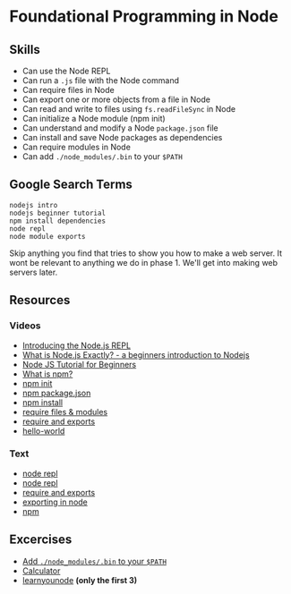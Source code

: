 # Foundational Programming in Node

## Skills

- Can use the Node REPL
- Can run a `.js` file with the Node command
- Can require files in Node
- Can export one or more objects from a file in Node
- Can read and write to files using `fs.readFileSync` in Node
- Can initialize a Node module (npm init)
- Can understand and modify a Node `package.json` file
- Can install and save Node packages as dependencies
- Can require modules in Node
- Can add `./node_modules/.bin` to your `$PATH`

## Google Search Terms

```
nodejs intro
nodejs beginner tutorial
npm install dependencies
node repl
node module exports
```

Skip anything you find that tries to show you how to make a web server. It wont
be relevant to anything we do in phase 1. We'll get into making web servers
later.

## Resources

### Videos

- [Introducing the Node.js REPL](https://youtu.be/xUNr2gUT0FY?t=20)
- [What is Node.js Exactly? - a beginners introduction to Nodejs](https://www.youtube.com/watch?v=pU9Q6oiQNd0)
- [Node JS Tutorial for Beginners](https://www.youtube.com/playlist?list=PL4cUxeGkcC9gcy9lrvMJ75z9maRw4byYp)
- [What is npm?](https://www.youtube.com/watch?v=ZNbFagCBlwo)
- [npm init](https://www.youtube.com/watch?v=ROoc5AW90pA)
- [npm package.json](https://docs.npmjs.com/files/package.json)
- [npm install](https://www.youtube.com/watch?v=2UNs7ohpfPo)
- [require files & modules](https://www.youtube.com/watch?v=xAcEF-uDeVw&list=PLVHlCYNvnqYqjnypg2Czw4vVjTL2gB7_e&index=5)
- [require and exports](https://www.youtube.com/watch?v=P51O_PT7NUg&list=PLVHlCYNvnqYqjnypg2Czw4vVjTL2gB7_e&index=10)
- [hello-world](https://teamtreehouse.com/library/hello-world)

### Text

- [node repl](https://www.tutorialspoint.com/nodejs/nodejs_repl_terminal.htm)
- [node repl](https://docs.nodejitsu.com/articles/REPL/how-to-use-nodejs-repl/)
- [require and exports](http://openmymind.net/2012/2/3/Node-Require-and-Exports/)
- [exporting in node](http://www.tutorialsteacher.com/nodejs/nodejs-module-exports)
- [npm](https://www.tutorialspoint.com/nodejs/nodejs_npm.htm)

## Excercises

- [Add `./node_modules/.bin` to your `$PATH`](./exercises/add-node_modules-bin-to-your-path)
- [Calculator](./exercises/Calculator)
- [learnyounode](https://github.com/workshopper/learnyounode) __(only the first 3)__

